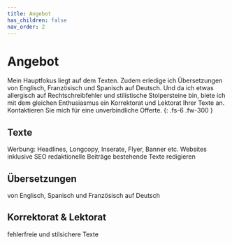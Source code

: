 ```yaml
---
title: Angebot
has_children: false
nav_order: 2
---
```


# Angebot

Mein Hauptfokus liegt auf dem Texten. Zudem erledige ich Übersetzungen von Englisch, Französisch und Spanisch auf Deutsch. Und da ich etwas allergisch auf Rechtschreibfehler und stilistische Stolpersteine bin, biete ich mit dem gleichen Enthusiasmus ein Korrektorat und Lektorat Ihrer Texte an. Kontaktieren Sie mich für eine unverbindliche Offerte.
{: .fs-6 .fw-300 }

## Texte

Werbung: Headlines, Longcopy, Inserate, Flyer, Banner etc.
Websites inklusive SEO
redaktionelle Beiträge
bestehende Texte redigieren

## Übersetzungen

von Englisch, Spanisch und Französisch auf Deutsch

## Korrektorat & Lektorat

fehlerfreie und stilsichere Texte
